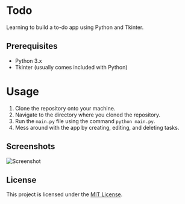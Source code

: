 # Todo

Learning to build a to-do app using Python and Tkinter.

## Prerequisites

- Python 3.x
- Tkinter (usually comes included with Python)

# Usage

1. Clone the repository onto your machine.
2. Navigate to the directory where you cloned the repository.
3. Run the `main.py` file using the command `python main.py`.
4. Mess around with the app by creating, editing, and deleting tasks.

## Screenshots

![Screenshot](https://i.imgur.com/MTyP4L9.png)

## License

This project is licensed under the [MIT License](LICENSE).
